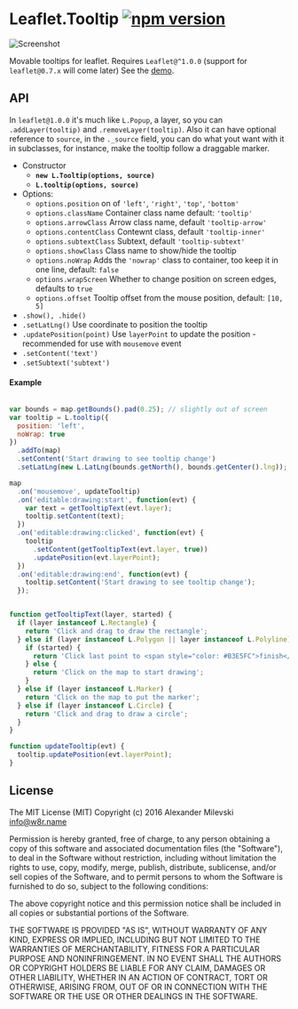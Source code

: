 # Leaflet.Tooltip [![npm version](https://badge.fury.io/js/leaflet-tooltip.svg)](https://badge.fury.io/js/leaflet-tooltip)

![Screenshot](https://cloud.githubusercontent.com/assets/26884/14630775/04523c10-0610-11e6-8c40-1938b021d166.png)

Movable tooltips for leaflet. Requires `Leaflet@^1.0.0` (support for `leaflet@0.7.x` will come later)
See the [demo](https://w8r.github.io/Leaflet.Tooltip/example/).

## API

In `leaflet@1.0.0` it's much like `L.Popup`, a layer, so you can `.addLayer(tooltip)` and `.removeLayer(tooltip)`.
Also it can have optional reference to `source`, in the `._source` field, you can do what yout want with it in subclasses, for instance, make the tooltip follow a draggable marker.

* Constructor
  * **`new L.Tooltip(options, source)`**
  * **`L.tooltip(options, source)`**
* Options:
  * `options.position` on of `'left'`, `'right'`, `'top'`, `'bottom'`
  * `options.className` Container class name default: `'tooltip'`
  * `options.arrowClass` Arrow class name, default `'tooltip-arrow'`
  * `options.contentClass` Contewnt class, default `'tooltip-inner'`
  * `options.subtextClass` Subtext, default `'tooltip-subtext'`
  * `options.showClass` Class name to show/hide the tooltip
  * `options.noWrap` Adds the `'nowrap'` class to container, too keep it in one line, default: `false`
  * `options.wrapScreen` Whether to change position on screen edges, defaults to `true`
  * `options.offset` Tooltip offset from the mouse position, default: `[10, 5]`
* `.show(), .hide()`
* `.setLatLng()` Use coordinate to position the tooltip
* `.updatePosition(point)` Use `layerPoint` to update the position - recommended for use with `mousemove` event
* `.setContent('text')`
* `.setSubtext('subtext')`


#### Example

```js

var bounds = map.getBounds().pad(0.25); // slightly out of screen
var tooltip = L.tooltip({
  position: 'left',
  noWrap: true
})
  .addTo(map)
  .setContent('Start drawing to see tooltip change')
  .setLatLng(new L.LatLng(bounds.getNorth(), bounds.getCenter().lng));

map
  .on('mousemove', updateTooltip)
  .on('editable:drawing:start', function(evt) {
    var text = getTooltipText(evt.layer);
    tooltip.setContent(text);
  })
  .on('editable:drawing:clicked', function(evt) {
    tooltip
      .setContent(getTooltipText(evt.layer, true))
      .updatePosition(evt.layerPoint);
  })
  .on('editable:drawing:end', function(evt) {
    tooltip.setContent('Start drawing to see tooltip change');
  });


function getTooltipText(layer, started) {
  if (layer instanceof L.Rectangle) {
    return 'Click and drag to draw the rectangle';
  } else if (layer instanceof L.Polygon || layer instanceof L.Polyline) {
    if (started) {
      return 'Click last point to <span style="color: #B3E5FC">finish</span> drawing';
    } else {
      return 'Click on the map to start drawing';
    }
  } else if (layer instanceof L.Marker) {
    return 'Click on the map to put the marker';
  } else if (layer instanceof L.Circle) {
    return 'Click and drag to draw a circle';
  }
}

function updateTooltip(evt) {
  tooltip.updatePosition(evt.layerPoint);
}
```

## License

The MIT License (MIT)
Copyright (c) 2016 Alexander Milevski <info@w8r.name>

Permission is hereby granted, free of charge, to any person obtaining a copy of this software and associated documentation files (the "Software"), to deal in the Software without restriction, including without limitation the rights to use, copy, modify, merge, publish, distribute, sublicense, and/or sell copies of the Software, and to permit persons to whom the Software is furnished to do so, subject to the following conditions:

The above copyright notice and this permission notice shall be included in all copies or substantial portions of the Software.

THE SOFTWARE IS PROVIDED "AS IS", WITHOUT WARRANTY OF ANY KIND, EXPRESS OR IMPLIED, INCLUDING BUT NOT LIMITED TO THE WARRANTIES OF MERCHANTABILITY, FITNESS FOR A PARTICULAR PURPOSE AND NONINFRINGEMENT. IN NO EVENT SHALL THE AUTHORS OR COPYRIGHT HOLDERS BE LIABLE FOR ANY CLAIM, DAMAGES OR OTHER LIABILITY, WHETHER IN AN ACTION OF CONTRACT, TORT OR OTHERWISE, ARISING FROM, OUT OF OR IN CONNECTION WITH THE SOFTWARE OR THE USE OR OTHER DEALINGS IN THE SOFTWARE.
